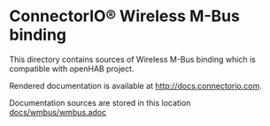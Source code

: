 # ConnectorIO® Wireless M-Bus binding

This directory contains sources of Wireless M-Bus binding which is compatible with openHAB project.

Rendered documentation is available at http://docs.connectorio.com.

Documentation sources are stored in this location [docs/wmbus/wmbus.adoc](docs/wmbus/wmbus.adoc)
